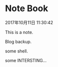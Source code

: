 # Note Book

2017年10月11日 11:30:42 

This is a note.  

Blog backup.  

some shell.  

some INTERSTING...
